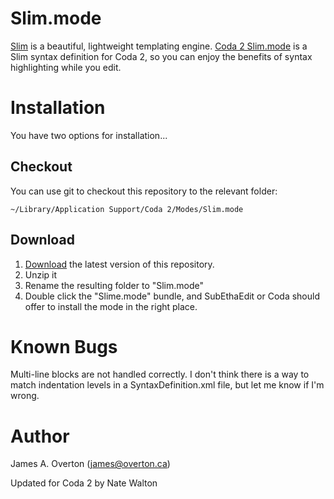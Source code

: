 # Slim.mode

[Slim](http://slim-template.github.io) is a beautiful, lightweight templating engine. [Coda 2 Slim.mode](https://github.com/nwalton3/Coda-2-Slim.mode) is a Slim syntax definition for Coda 2, so you can enjoy the benefits of syntax highlighting while you edit.

# Installation

You have two options for installation...

## Checkout

You can use git to checkout this repository to the relevant folder:

    ~/Library/Application Support/Coda 2/Modes/Slim.mode

## Download

1. [Download][] the latest version of this repository.
2. Unzip it
3. Rename the resulting folder to "Slim.mode"
4. Double click the "Slime.mode" bundle, and SubEthaEdit or Coda should offer to install the mode in the right place.

[download]:https://github.com/nwalton3/Coda-2-Slim.mode/zipball/master

# Known Bugs

Multi-line blocks are not handled correctly. I don't think there is a way to match indentation levels in a SyntaxDefinition.xml file, but let me know if I'm wrong.

# Author

James A. Overton (james@overton.ca)

Updated for Coda 2 by Nate Walton
